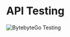 # API Testing

![BytebyteGo Testing](https://media.licdn.com/dms/image/v2/D4E22AQFrG5cDAqqB1w/feedshare-shrink_1280/feedshare-shrink_1280/0/1731598307647?e=1734566400&v=beta&t=MikDg3sVf6juM_qzqYJCDyGd9JI64nlhDJSThin0Su0)
